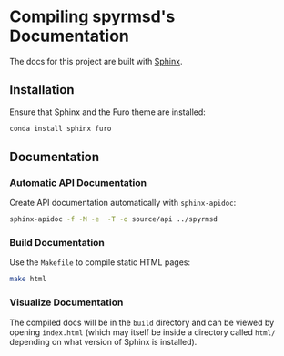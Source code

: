 # Compiling spyrmsd's Documentation

The docs for this project are built with [Sphinx](http://www.sphinx-doc.org/en/master/).

## Installation

Ensure that Sphinx and the Furo theme are installed:

```bash
conda install sphinx furo
```

## Documentation

### Automatic API Documentation

Create API documentation automatically with `sphinx-apidoc`:

```bash
sphinx-apidoc -f -M -e  -T -o source/api ../spyrmsd
```

### Build Documentation

Use the `Makefile` to compile static HTML pages:

```bash
make html
```

### Visualize Documentation

The compiled docs will be in the `build` directory and can be viewed by opening `index.html` (which may itself be inside a directory called `html/` depending on what version of Sphinx is installed).